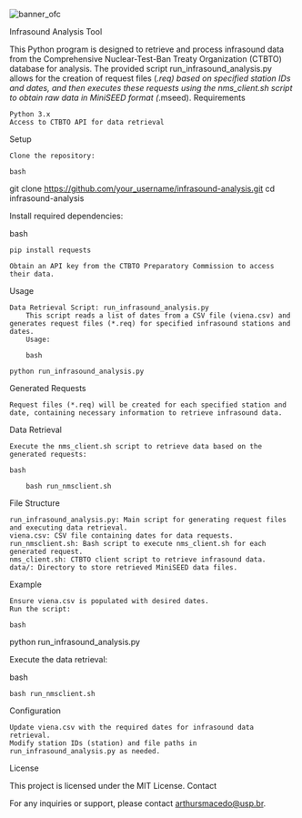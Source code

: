 ![banner_ofc](https://github.com/arthursmacedo/pegadias/assets/74022263/fbc80df9-4e5d-4b49-a3eb-40066e76b681)

Infrasound Analysis Tool

This Python program is designed to retrieve and process infrasound data from the Comprehensive Nuclear-Test-Ban Treaty Organization (CTBTO) database for analysis. The provided script run_infrasound_analysis.py allows for the creation of request files (*.req) based on specified station IDs and dates, and then executes these requests using the nms_client.sh script to obtain raw data in MiniSEED format (*.mseed).
Requirements

    Python 3.x
    Access to CTBTO API for data retrieval

Setup

    Clone the repository:

    bash

git clone https://github.com/your_username/infrasound-analysis.git
cd infrasound-analysis

Install required dependencies:

bash

    pip install requests

    Obtain an API key from the CTBTO Preparatory Commission to access their data.

Usage

    Data Retrieval Script: run_infrasound_analysis.py
        This script reads a list of dates from a CSV file (viena.csv) and generates request files (*.req) for specified infrasound stations and dates.
        Usage:

        bash

    python run_infrasound_analysis.py

Generated Requests

    Request files (*.req) will be created for each specified station and date, containing necessary information to retrieve infrasound data.

Data Retrieval

    Execute the nms_client.sh script to retrieve data based on the generated requests:

    bash

        bash run_nmsclient.sh

File Structure

    run_infrasound_analysis.py: Main script for generating request files and executing data retrieval.
    viena.csv: CSV file containing dates for data requests.
    run_nmsclient.sh: Bash script to execute nms_client.sh for each generated request.
    nms_client.sh: CTBTO client script to retrieve infrasound data.
    data/: Directory to store retrieved MiniSEED data files.

Example

    Ensure viena.csv is populated with desired dates.
    Run the script:

    bash

python run_infrasound_analysis.py

Execute the data retrieval:

bash

    bash run_nmsclient.sh

Configuration

    Update viena.csv with the required dates for infrasound data retrieval.
    Modify station IDs (station) and file paths in run_infrasound_analysis.py as needed.

License

This project is licensed under the MIT License.
Contact

For any inquiries or support, please contact arthursmacedo@usp.br.
